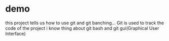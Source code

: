 # demo
this project tells us how to use git and git banching...
Git is used to track the code of the project
i know thing about git bash and git gui(Graphical User Interface)
